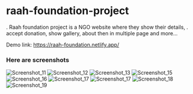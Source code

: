 # raah-foundation-project

. Raah foundation project is a NGO website where they show their details, 
. accept donation, show gallery, about then in multiple page and more...

Demo link:   https://raah-foundation.netlify.app/

### Here are screenshots

![Screenshot_11](https://user-images.githubusercontent.com/91620720/233986863-012a379a-4956-4f2c-9123-366a49909a64.png)
![Screenshot_12](https://user-images.githubusercontent.com/91620720/233986881-a98f1fbe-b1be-41c0-844b-c5f7d1af5b2c.png)
![Screenshot_13](https://user-images.githubusercontent.com/91620720/233986895-13d79ee0-cd4f-4ce3-b8c2-82d58bcb144a.png)
![Screenshot_15](https://user-images.githubusercontent.com/91620720/233986916-77711374-887f-4384-8389-dcadd55a0885.png)
![Screenshot_16](https://user-images.githubusercontent.com/91620720/233986928-97d97c95-b00b-4bee-82d2-4b89d2be5bdf.png)
![Screenshot_17](https://user-images.githubusercontent.com/91620720/233986946-ca2d9783-a32f-4b3d-a506-087590adac89.png)
![Screenshot_17](https://user-images.githubusercontent.com/91620720/233986970-90ba33b5-f455-4d06-82d9-ca7153287fc5.png)
![Screenshot_18](https://user-images.githubusercontent.com/91620720/233986979-a7c8cade-c265-4019-b080-3458f707a9c1.png)
![Screenshot_19](https://user-images.githubusercontent.com/91620720/233986997-eda69c54-6013-4227-bcb0-faa8ab83e5b2.png)
